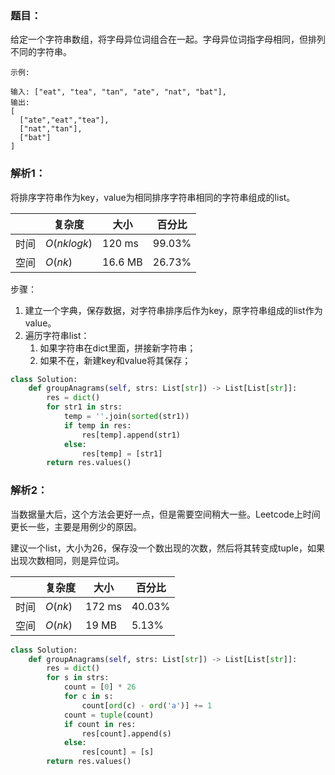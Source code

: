 ### 题目：
给定一个字符串数组，将字母异位词组合在一起。字母异位词指字母相同，但排列不同的字符串。
```
示例:

输入: ["eat", "tea", "tan", "ate", "nat", "bat"],
输出:
[
  ["ate","eat","tea"],
  ["nat","tan"],
  ["bat"]
]
```

### 解析1：
将排序字符串作为key，value为相同排序字符串相同的字符串组成的list。

|  |复杂度|大小|百分比|
|--|--|--|--|
|时间|$O(nklogk)$|120 ms|99.03%|
|空间|$O(nk)$|16.6 MB|26.73%|

步骤：
1. 建立一个字典，保存数据，对字符串排序后作为key，原字符串组成的list作为value。
2. 遍历字符串list：
   1. 如果字符串在dict里面，拼接新字符串；
   2. 如果不在，新建key和value将其保存；


```python
class Solution:
    def groupAnagrams(self, strs: List[str]) -> List[List[str]]:
        res = dict()
        for str1 in strs:
            temp = ''.join(sorted(str1))
            if temp in res:
                res[temp].append(str1)
            else:
                res[temp] = [str1]
        return res.values()
```

### 解析2：
当数据量大后，这个方法会更好一点，但是需要空间稍大一些。Leetcode上时间更长一些，主要是用例少的原因。  

建议一个list，大小为26，保存没一个数出现的次数，然后将其转变成tuple，如果出现次数相同，则是异位词。

|  |复杂度|大小|百分比|
|--|--|--|--|
|时间|$O(nk)$|172 ms|40.03%|
|空间|$O(nk)$|19 MB|5.13%|

```python
class Solution:
    def groupAnagrams(self, strs: List[str]) -> List[List[str]]:
        res = dict()
        for s in strs:
            count = [0] * 26
            for c in s:
                count[ord(c) - ord('a')] += 1
            count = tuple(count)
            if count in res:
                res[count].append(s)
            else:
                res[count] = [s]
        return res.values()
```